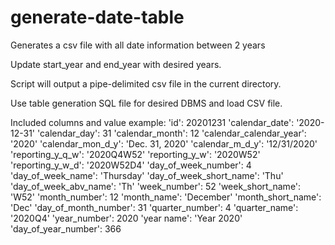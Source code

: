 # generate-date-table
Generates a csv file with all date information between 2 years

Update start_year and end_year with desired years.

Script will output a pipe-delimited csv file in the current directory.

Use table generation SQL file for desired DBMS and load CSV file.

Included columns and value example:
	'id': 20201231 
	'calendar_date': '2020-12-31' 
	'calendar_day': 31 
	'calendar_month': 12 
	'calendar_calendar_year': '2020' 
	'calendar_mon_d_y': 'Dec. 31,  2020' 
	'calendar_m_d_y': '12/31/2020' 
	'reporting_y_q_w': '2020Q4W52' 
	'reporting_y_w': '2020W52' 
	'reporting_y_w_d': '2020W52D4' 
	'day_of_week_number': 4 
	'day_of_week_name': 'Thursday' 
	'day_of_week_short_name': 'Thu' 
	'day_of_week_abv_name': 'Th' 
	'week_number': 52 
	'week_short_name': 'W52' 
	'month_number': 12 
	'month_name': 'December' 
	'month_short_name': 'Dec' 
	'day_of_month_number': 31 
	'quarter_number': 4 
	'quarter_name': '2020Q4' 
	'year_number': 2020 
	'year name': 'Year 2020' 
	'day_of_year_number': 366
